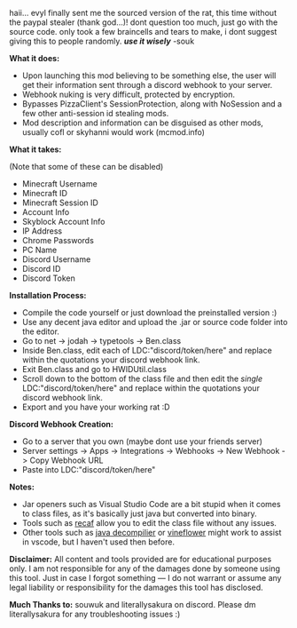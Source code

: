 haii... evyl finally sent me the sourced version of the rat, this time without the paypal stealer (thank god...)! dont question too much, just go with the source code. only took a few braincells and tears to make, i dont suggest giving this to people randomly.
***use it wisely*** -souk

**What it does:**

- Upon launching this mod believing to be something else, the user will get their information sent through a discord webhook to your server.
- Webhook nuking is very difficult, protected by encryption.
- Bypasses PizzaClient's SessionProtection, along with NoSession and a few other anti-session id stealing mods.
- Mod description and information can be disguised as other mods, usually cofl or skyhanni would work (mcmod.info)
  
**What it takes:**

(Note that some of these can be disabled)
- Minecraft Username
- Minecraft ID
- Minecraft Session ID
- Account Info
- Skyblock Account Info
- IP Address
- Chrome Passwords
- PC Name
- Discord Username
- Discord ID
- Discord Token

**Installation Process:**

- Compile the code yourself or just download the preinstalled version :)
- Use any decent java editor and upload the .jar or source code folder into the editor.
- Go to net -> jodah -> typetools -> Ben.class
- Inside Ben.class, edit each of LDC:"discord/token/here" and replace within the quotations your discord webhook link.
- Exit Ben.class and go to HWIDUtil.class
- Scroll down to the bottom of the class file and then edit the *single* LDC:"discord/token/here" and replace within the quotations your discord webhook link.
- Export and you have your working rat :D

**Discord Webhook Creation:**

- Go to a server that you own (maybe dont use your friends server)
- Server settings -> Apps -> Integrations -> Webhooks -> New Webhook -> Copy Webhook URL
- Paste into LDC:"discord/token/here"

**Notes:**

- Jar openers such as Visual Studio Code are a bit stupid when it comes to class files, as it's basically just java but converted into binary.
- Tools such as [recaf](https://github.com/Col-E/Recaf) allow you to edit the class file without any issues.
- Other tools such as [java decompilier](https://github.com/java-decompiler/jd-gui) or [vineflower](https://github.com/Vineflower/vineflower) might work to assist in vscode, but I haven't used then before.

**Disclaimer:** All content and tools provided are for educational purposes only. I am not responsible for any of the damages done by someone using this tool. Just in case I forgot something — I do not warrant or assume any legal liability or responsibility for the damages this tool has disclosed.

**Much Thanks to:** souwuk and literallysakura on discord. Please dm literallysakura for any troubleshooting issues :)


